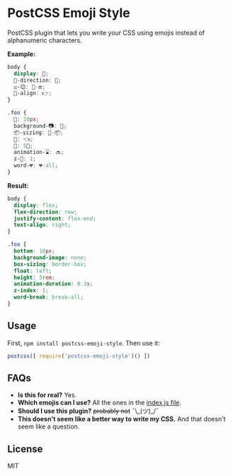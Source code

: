 # PostCSS Emoji Style

PostCSS plugin that lets you write your CSS using emojis instead of alphanumeric characters.

**Example:**

```css
body {
  display: 💪;
  💪-direction: 🚣;
  ⚖-😌: 💪-🔚;
  📖-align: 👉;
}

.foo {
  🍑: 10px;
  background-📷: 🙅;
  📦-sizing: 🛂-📦;
  🎈: 👈;
  📶: 5🐏;
  animation-⌛: 🔜;
  z-📇: 1;
  word-💔: 💔-all;
}
```

**Result:**

```css
body {
  display: flex;
  flex-direction: row;
  justify-content: flex-end;
  text-align: right;
}

.foo {
  bottom: 10px;
  background-image: none;
  box-sizing: border-box;
  float: left;
  height: 5rem;
  animation-duration: 0.3s;
  z-index: 1;
  word-break: break-all;
}
```

## Usage

First, `npm install postcss-emoji-style`. Then use it:

```js
postcss([ require('postcss-emoji-style')() ])
```

## FAQs

- **Is this for real?** Yes.
- **Which emojis can I use?** All the ones in the [index.js file](https://github.com/davidkpiano/postcss-emoji-style/blob/master/index.js).
- **Should I use this plugin?** ~~probably not~~ ¯\\\_(ツ)\_/¯
- **This doesn't seem like a better way to write my CSS.** And that doesn't seem like a question.


## License

MIT
